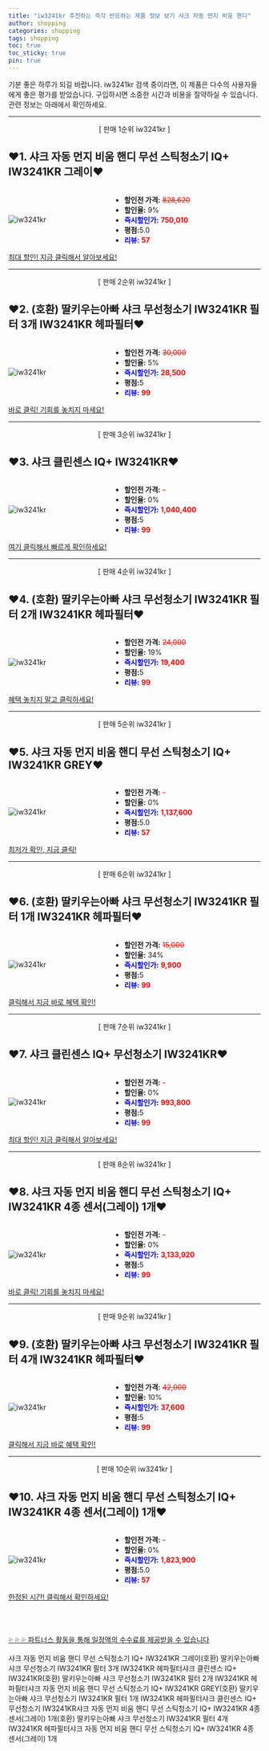 ```yaml
---
title: "iw3241kr 추천하는 즉각 반응하는 제품 정보 보기 샤크 자동 먼지 비움 핸디"
author: shopping
categories: shopping
tags: shopping
toc: true
toc_sticky: true
pin: true
---
```

기분 좋은 하루가 되길 바랍니다. iw3241kr 검색 중이라면, 이 제품은 다수의 사용자들에게 좋은 평가를 받았습니다. 구입하시면 소중한 시간과 비용을 절약하실 수 있습니다. 관련 정보는 아래에서 확인하세요.

---
<p class="toplist" style="margin: 0 auto; display: block; width: fit-content;">[ 판매 1순위 iw3241kr ]</p>

<h2><strong>❤️1. 샤크 자동 먼지 비움 핸디 무선 스틱청소기 IQ+ IW3241KR 그레이❤️</strong></h2>

<div style="display: flex; align-items: center;">
    <div style="flex: 0.4;">
        <img src="https://thumbnail7.coupangcdn.com/thumbnails/remote/230x230ex/image/retail/images/2023/10/30/18/6/3b6768c0-1fc1-45f0-81bd-a3ba4399e873.jpg" alt="iw3241kr" style="max-width: 100%;">
    </div>
    <div style="flex: 0.6; margin-left: 10px;">
        <ul>
            <li><strong>할인전 가격:</strong> <del style="color: red;">828,620</del></li>
            <li><strong>할인율:</strong> 9%</li>
            <li><span style='color:blue'><strong>즉시할인가:</strong></span> <span style='color:red'><strong>750,010</strong></span></li>
            <li><strong>평점:</strong>5.0</li>
            <li><span style='color:blue'><strong>리뷰:</strong></span> <span style='color:red'><strong>57</strong></span></li>
        </ul>
    </div>
</div>
<div class="center">
    <a href="https://William4Davisa.github.io?lptag=AF9450613&subid=githubio&pageKey=7708509004&traceid=V0-153&itemId=20657253595&vendorItemId=87615115533" class="myButton">
        최대 할인! 지금 클릭해서 알아보세요!
    </a>
</div>


---
<p class="toplist" style="margin: 0 auto; display: block; width: fit-content;">[ 판매 2순위 iw3241kr ]</p>

<h2><strong>❤️2. (호환) 딸키우는아빠 샤크 무선청소기 IW3241KR 필터 3개 IW3241KR 헤파필터❤️</strong></h2>

<div style="display: flex; align-items: center;">
    <div style="flex: 0.4;">
        <img src="https://thumbnail8.coupangcdn.com/thumbnails/remote/230x230ex/image/vendor_inventory/6e2f/c572cf3af9304b94a6db0b2ea59f8df995879a51b8864fb58d24f8d2cd91.png" alt="iw3241kr" style="max-width: 100%;">
    </div>
    <div style="flex: 0.6; margin-left: 10px;">
        <ul>
            <li><strong>할인전 가격:</strong> <del style="color: red;">30,000</del></li>
            <li><strong>할인율:</strong> 5%</li>
            <li><span style='color:blue'><strong>즉시할인가:</strong></span> <span style='color:red'><strong>28,500</strong></span></li>
            <li><strong>평점:</strong>5</li>
            <li><span style='color:blue'><strong>리뷰:</strong></span> <span style='color:red'><strong>99</strong></span></li>
        </ul>
    </div>
</div>
<div class="center">
    <a href="https://William4Davisa.github.io?lptag=AF9450613&subid=githubio&pageKey=8161403507&traceid=V0-153&itemId=23269609744&vendorItemId=90301957098" class="myButton">
        바로 클릭! 기회를 놓치지 마세요!
    </a>
</div>


---
<p class="toplist" style="margin: 0 auto; display: block; width: fit-content;">[ 판매 3순위 iw3241kr ]</p>

<h2><strong>❤️3. 샤크 클린센스 IQ+ IW3241KR❤️</strong></h2>

<div style="display: flex; align-items: center;">
    <div style="flex: 0.4;">
        <img src="https://thumbnail7.coupangcdn.com/thumbnails/remote/230x230ex/image/vendor_inventory/06ed/0bfe443d0bdf33bdde9dad1bad2712c6f14ba077602d88f0767b31d3ef15.jpg" alt="iw3241kr" style="max-width: 100%;">
    </div>
    <div style="flex: 0.6; margin-left: 10px;">
        <ul>
            <li><strong>할인전 가격:</strong> <del style="color: red;">-</del></li>
            <li><strong>할인율:</strong> 0%</li>
            <li><span style='color:blue'><strong>즉시할인가:</strong></span> <span style='color:red'><strong>1,040,400</strong></span></li>
            <li><strong>평점:</strong>5</li>
            <li><span style='color:blue'><strong>리뷰:</strong></span> <span style='color:red'><strong>99</strong></span></li>
        </ul>
    </div>
</div>
<div class="center">
    <a href="https://William4Davisa.github.io?lptag=AF9450613&subid=githubio&pageKey=8142160440&traceid=V0-153&itemId=23139250097&vendorItemId=90172155676" class="myButton">
        여기 클릭해서 빠르게 확인하세요!
    </a>
</div>


---
<p class="toplist" style="margin: 0 auto; display: block; width: fit-content;">[ 판매 4순위 iw3241kr ]</p>

<h2><strong>❤️4. (호환) 딸키우는아빠 샤크 무선청소기 IW3241KR 필터 2개 IW3241KR 헤파필터❤️</strong></h2>

<div style="display: flex; align-items: center;">
    <div style="flex: 0.4;">
        <img src="https://thumbnail6.coupangcdn.com/thumbnails/remote/230x230ex/image/vendor_inventory/4770/9bcef4acf88ac95a3e265b8c0b979ccedd7d24e564d2b88b55975e8a3273.png" alt="iw3241kr" style="max-width: 100%;">
    </div>
    <div style="flex: 0.6; margin-left: 10px;">
        <ul>
            <li><strong>할인전 가격:</strong> <del style="color: red;">24,000</del></li>
            <li><strong>할인율:</strong> 19%</li>
            <li><span style='color:blue'><strong>즉시할인가:</strong></span> <span style='color:red'><strong>19,400</strong></span></li>
            <li><strong>평점:</strong>5</li>
            <li><span style='color:blue'><strong>리뷰:</strong></span> <span style='color:red'><strong>99</strong></span></li>
        </ul>
    </div>
</div>
<div class="center">
    <a href="https://William4Davisa.github.io?lptag=AF9450613&subid=githubio&pageKey=8161403507&traceid=V0-153&itemId=23269609748&vendorItemId=90301957121" class="myButton">
        혜택 놓치지 말고 클릭하세요!
    </a>
</div>


---
<p class="toplist" style="margin: 0 auto; display: block; width: fit-content;">[ 판매 5순위 iw3241kr ]</p>

<h2><strong>❤️5. 샤크 자동 먼지 비움 핸디 무선 스틱청소기 IQ+ IW3241KR GREY❤️</strong></h2>

<div style="display: flex; align-items: center;">
    <div style="flex: 0.4;">
        <img src="https://thumbnail10.coupangcdn.com/thumbnails/remote/230x230ex/image/vendor_inventory/3b76/0cb77ac9c61b8f10f3a843cbfb57b284d348a043001020cc908ff32aa5b3.jpg" alt="iw3241kr" style="max-width: 100%;">
    </div>
    <div style="flex: 0.6; margin-left: 10px;">
        <ul>
            <li><strong>할인전 가격:</strong> <del style="color: red;">-</del></li>
            <li><strong>할인율:</strong> 0%</li>
            <li><span style='color:blue'><strong>즉시할인가:</strong></span> <span style='color:red'><strong>1,137,600</strong></span></li>
            <li><strong>평점:</strong>5.0</li>
            <li><span style='color:blue'><strong>리뷰:</strong></span> <span style='color:red'><strong>57</strong></span></li>
        </ul>
    </div>
</div>
<div class="center">
    <a href="https://William4Davisa.github.io?lptag=AF9450613&subid=githubio&pageKey=7708509004&traceid=V0-153&itemId=23712549366&vendorItemId=90776505852" class="myButton">
        최저가 확인, 지금 클릭!
    </a>
</div>


---
<p class="toplist" style="margin: 0 auto; display: block; width: fit-content;">[ 판매 6순위 iw3241kr ]</p>

<h2><strong>❤️6. (호환) 딸키우는아빠 샤크 무선청소기 IW3241KR 필터 1개 IW3241KR 헤파필터❤️</strong></h2>

<div style="display: flex; align-items: center;">
    <div style="flex: 0.4;">
        <img src="https://thumbnail9.coupangcdn.com/thumbnails/remote/230x230ex/image/vendor_inventory/22d1/714f3a20cb3bd02d072ae318e9547d184c12b0aea32e426748bbb34de135.png" alt="iw3241kr" style="max-width: 100%;">
    </div>
    <div style="flex: 0.6; margin-left: 10px;">
        <ul>
            <li><strong>할인전 가격:</strong> <del style="color: red;">15,000</del></li>
            <li><strong>할인율:</strong> 34%</li>
            <li><span style='color:blue'><strong>즉시할인가:</strong></span> <span style='color:red'><strong>9,900</strong></span></li>
            <li><strong>평점:</strong>5</li>
            <li><span style='color:blue'><strong>리뷰:</strong></span> <span style='color:red'><strong>99</strong></span></li>
        </ul>
    </div>
</div>
<div class="center">
    <a href="https://William4Davisa.github.io?lptag=AF9450613&subid=githubio&pageKey=8161403507&traceid=V0-153&itemId=23269609732&vendorItemId=90301957064" class="myButton">
        클릭해서 지금 바로 혜택 확인!
    </a>
</div>


---
<p class="toplist" style="margin: 0 auto; display: block; width: fit-content;">[ 판매 7순위 iw3241kr ]</p>

<h2><strong>❤️7. 샤크 클린센스 IQ+ 무선청소기 IW3241KR❤️</strong></h2>

<div style="display: flex; align-items: center;">
    <div style="flex: 0.4;">
        <img src="https://thumbnail8.coupangcdn.com/thumbnails/remote/230x230ex/image/vendor_inventory/0f13/df44ffe7628e338bc4f464818e315803172e0d4c4e1909f6c9a127dc1a0c.jpg" alt="iw3241kr" style="max-width: 100%;">
    </div>
    <div style="flex: 0.6; margin-left: 10px;">
        <ul>
            <li><strong>할인전 가격:</strong> <del style="color: red;">-</del></li>
            <li><strong>할인율:</strong> 0%</li>
            <li><span style='color:blue'><strong>즉시할인가:</strong></span> <span style='color:red'><strong>993,800</strong></span></li>
            <li><strong>평점:</strong>5</li>
            <li><span style='color:blue'><strong>리뷰:</strong></span> <span style='color:red'><strong>99</strong></span></li>
        </ul>
    </div>
</div>
<div class="center">
    <a href="https://William4Davisa.github.io?lptag=AF9450613&subid=githubio&pageKey=8217380566&traceid=V0-153&itemId=23607739799&vendorItemId=90633446594" class="myButton">
        최대 할인! 지금 클릭해서 알아보세요!
    </a>
</div>


---
<p class="toplist" style="margin: 0 auto; display: block; width: fit-content;">[ 판매 8순위 iw3241kr ]</p>

<h2><strong>❤️8. 샤크 자동 먼지 비움 핸디 무선 스틱청소기 IQ+ IW3241KR 4종 센서(그레이) 1개❤️</strong></h2>

<div style="display: flex; align-items: center;">
    <div style="flex: 0.4;">
        <img src="https://thumbnail6.coupangcdn.com/thumbnails/remote/230x230ex/image/vendor_inventory/0632/218f2c7802a6340d85fcd7083eaffdcc668e9f4378a4da5480d6c960044c.jpg" alt="iw3241kr" style="max-width: 100%;">
    </div>
    <div style="flex: 0.6; margin-left: 10px;">
        <ul>
            <li><strong>할인전 가격:</strong> <del style="color: red;">-</del></li>
            <li><strong>할인율:</strong> 0%</li>
            <li><span style='color:blue'><strong>즉시할인가:</strong></span> <span style='color:red'><strong>3,133,920</strong></span></li>
            <li><strong>평점:</strong>5</li>
            <li><span style='color:blue'><strong>리뷰:</strong></span> <span style='color:red'><strong>99</strong></span></li>
        </ul>
    </div>
</div>
<div class="center">
    <a href="https://William4Davisa.github.io?lptag=AF9450613&subid=githubio&pageKey=8251420812&traceid=V0-153&itemId=23756387376&vendorItemId=90780854941" class="myButton">
        바로 클릭! 기회를 놓치지 마세요!
    </a>
</div>


---
<p class="toplist" style="margin: 0 auto; display: block; width: fit-content;">[ 판매 9순위 iw3241kr ]</p>

<h2><strong>❤️9. (호환) 딸키우는아빠 샤크 무선청소기 IW3241KR 필터 4개 IW3241KR 헤파필터❤️</strong></h2>

<div style="display: flex; align-items: center;">
    <div style="flex: 0.4;">
        <img src="https://thumbnail9.coupangcdn.com/thumbnails/remote/230x230ex/image/vendor_inventory/29ee/93a859fc17faf32cde12fffe96d3fcbc9aee605d00bb478ff49841fd5920.png" alt="iw3241kr" style="max-width: 100%;">
    </div>
    <div style="flex: 0.6; margin-left: 10px;">
        <ul>
            <li><strong>할인전 가격:</strong> <del style="color: red;">42,000</del></li>
            <li><strong>할인율:</strong> 10%</li>
            <li><span style='color:blue'><strong>즉시할인가:</strong></span> <span style='color:red'><strong>37,600</strong></span></li>
            <li><strong>평점:</strong>5</li>
            <li><span style='color:blue'><strong>리뷰:</strong></span> <span style='color:red'><strong>99</strong></span></li>
        </ul>
    </div>
</div>
<div class="center">
    <a href="https://William4Davisa.github.io?lptag=AF9450613&subid=githubio&pageKey=8161403507&traceid=V0-153&itemId=23269609737&vendorItemId=90301957081" class="myButton">
        클릭해서 지금 바로 혜택 확인!
    </a>
</div>


---
<p class="toplist" style="margin: 0 auto; display: block; width: fit-content;">[ 판매 10순위 iw3241kr ]</p>

<h2><strong>❤️10. 샤크 자동 먼지 비움 핸디 무선 스틱청소기 IQ+ IW3241KR 4종 센서(그레이) 1개❤️</strong></h2>

<div style="display: flex; align-items: center;">
    <div style="flex: 0.4;">
        <img src="https://thumbnail6.coupangcdn.com/thumbnails/remote/230x230ex/image/vendor_inventory/e3a2/7c133876bcf3ec274f7400b8c969d659d813a435c79b86786b1434507e78.jpg" alt="iw3241kr" style="max-width: 100%;">
    </div>
    <div style="flex: 0.6; margin-left: 10px;">
        <ul>
            <li><strong>할인전 가격:</strong> <del style="color: red;">-</del></li>
            <li><strong>할인율:</strong> 0%</li>
            <li><span style='color:blue'><strong>즉시할인가:</strong></span> <span style='color:red'><strong>1,823,900</strong></span></li>
            <li><strong>평점:</strong>5.0</li>
            <li><span style='color:blue'><strong>리뷰:</strong></span> <span style='color:red'><strong>57</strong></span></li>
        </ul>
    </div>
</div>
<div class="center">
    <a href="https://William4Davisa.github.io?lptag=AF9450613&subid=githubio&pageKey=7708509004&traceid=V0-153&itemId=23416550424&vendorItemId=90443597536" class="myButton">
        한정된 시간! 클릭해서 확인하세요!
    </a>
</div>

<br><br><br>[💦 💦 💦 파트너스 활동을 통해 일정액의 수수료를 제공받을 수 있습니다](https://link.coupang.com/a/bcpT2c)<br><br>샤크 자동 먼지 비움 핸디 무선 스틱청소기 IQ+ IW3241KR 그레이(호환) 딸키우는아빠 샤크 무선청소기 IW3241KR 필터 3개 IW3241KR 헤파필터샤크 클린센스 IQ+ IW3241KR(호환) 딸키우는아빠 샤크 무선청소기 IW3241KR 필터 2개 IW3241KR 헤파필터샤크 자동 먼지 비움 핸디 무선 스틱청소기 IQ+ IW3241KR GREY(호환) 딸키우는아빠 샤크 무선청소기 IW3241KR 필터 1개 IW3241KR 헤파필터샤크 클린센스 IQ+ 무선청소기 IW3241KR샤크 자동 먼지 비움 핸디 무선 스틱청소기 IQ+ IW3241KR 4종 센서(그레이) 1개(호환) 딸키우는아빠 샤크 무선청소기 IW3241KR 필터 4개 IW3241KR 헤파필터샤크 자동 먼지 비움 핸디 무선 스틱청소기 IQ+ IW3241KR 4종 센서(그레이) 1개